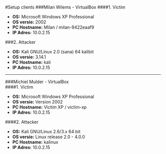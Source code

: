 #Setup clients
###Milan Wilems - VirtualBox
####1. Victim
- **OS:** Microsoft Windows XP Professional
- **OS versie:**	2002
- **PC Hostname:** Milan / milan-9422eaaf9
- **IP Adres:**	 10.0.2.15

###2. Attacker
- **OS:** Kali GNU/Linux 2.0 (sana) 64 kalibit
- **OS versie:**	3.14.1
- **PC Hostname:** kali
- **IP Adres:**	 10.0.2.15

***

###Michiel Mulder - VirtualBox	
####1. Victim
- **OS:** Microsoft Windows XP Professional
- **OS versie:**	Version 2002
- **PC Hostname:** Victim XP / victim-xp
- **IP Adres:** 10.0.2.15

####2. Attacker
- **OS:** Kali GNU/Linux 2.6/3.x 64 bit
- **OS versie:**	Linux release 2.0 - 4.0.0
- **PC Hostname:** kalinux
- **IP Adres:** 10.0.2.15
